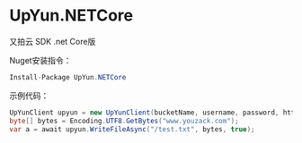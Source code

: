 # UpYun.NETCore
又拍云 SDK .net Core版  

Nuget安装指令：   
```C#
Install-Package UpYun.NETCore
```
示例代码：  
```C#
UpYunClient upyun = new UpYunClient(bucketName, username, password, httpClientFactory);
byte[] bytes = Encoding.UTF8.GetBytes("www.youzack.com");
var a = await upyun.WriteFileAsync("/test.txt", bytes, true);
```